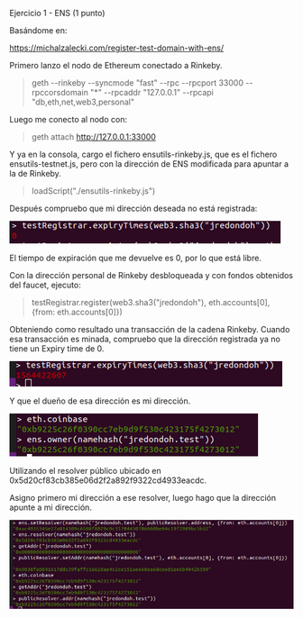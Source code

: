 Ejercicio 1 - ENS (1 punto)

Basándome en:

https://michalzalecki.com/register-test-domain-with-ens/

Primero lanzo el nodo de Ethereum conectado a Rinkeby.
> geth --rinkeby --syncmode "fast" --rpc --rpcport 33000 --rpccorsdomain "*" --rpcaddr "127.0.0.1" --rpcapi "db,eth,net,web3,personal"

Luego me conecto al nodo con:
> geth attach http://127.0.0.1:33000

Y ya en la consola, cargo el fichero ensutils-rinkeby.js, que es el fichero ensutils-testnet.js, pero con la dirección de ENS modificada para apuntar a la de Rinkeby.

> loadScript("./ensutils-rinkeby.js")

Después compruebo que mi dirección deseada no está registrada:

![img](img/act_01_01.png)

El tiempo de expiración que me devuelve es 0, por lo que está libre.

Con la dirección personal de Rinkeby desbloqueada y con fondos obtenidos del faucet, ejecuto:
> testRegistrar.register(web3.sha3("jredondoh"), eth.accounts[0], {from: eth.accounts[0]})

Obteniendo como resultado una transacción de la cadena Rinkeby.
Cuando esa transacción es minada, compruebo que la dirección registrada ya no tiene un Expiry time de 0.

![img](img/act_01_02.png)

Y que el dueño de esa dirección es mi dirección.

![img](img/act_01_03.png)

Utilizando el resolver público ubicado en 0x5d20cf83cb385e06d2f2a892f9322cd4933eacdc.

Asigno primero mi dirección a ese resolver, luego hago que la dirección apunte a mi dirección.

![img](img/act_01_04.png)

